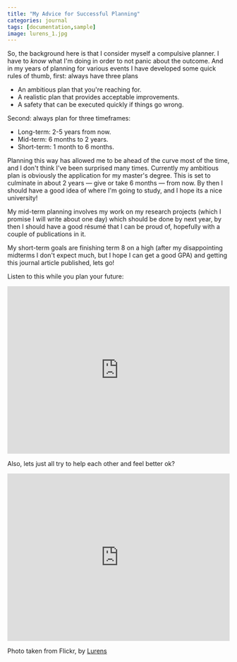 ```yaml
---
title: "My Advice for Successful Planning"
categories: journal
tags: [documentation,sample]
image: lurens_1.jpg
---
```


So, the background here is that I consider myself a compulsive planner. I have to _know_ what I'm doing in order to not panic about the outcome. And in my years of planning for various events I have developed some quick rules of thumb, first: always have three plans

- An ambitious plan that you're reaching for.
- A realistic plan that provides acceptable improvements.
- A safety that can be executed quickly if things go wrong.

Second: always plan for three timeframes:

- Long-term: 2-5 years from now.
- Mid-term: 6 months to 2 years.
- Short-term: 1 month to 6 months.

Planning this way has allowed me to be ahead of the curve most of the time, and I don't think I've been surprised many times. Currently my ambitious plan is obviously the application for my master's degree. This is set to culminate in about 2 years &#8212; give or take 6 months &#8212; from now. By then I should have a good idea of where I'm going to study, and I hope its a nice university!

My mid-term planning involves my work on my research projects (which I promise I will write about one day) which should be done by next year, by then I should have a good résumé that I can be proud of, hopefully with a couple of publications in it. 

My short-term goals are finishing term 8 on a high (after my disappointing midterms I don't expect much, but I hope I can get a good GPA) and getting this journal article published, lets go!

Listen to this while you plan your future:

<iframe style="display:block; margin:auto" src="https://open.spotify.com/embed/track/16WzW9dHfZMbRVmqbmEdvc" width="100%" height="380" frameborder="0" allowtransparency="true" allow="encrypted-media"></iframe>

Also, lets just all try to help each other and feel better ok?

<iframe style="display:block; margin:auto" src="https://open.spotify.com/embed/track/0Rojd89rS9FVdZTNaYCODH" width="100%" height="380" frameborder="0" allowtransparency="true" allow="encrypted-media"></iframe>


Photo taken from Flickr, by [Lurens](https://www.flickr.com/people/lorenzohdi/)